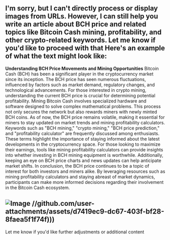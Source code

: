 I'm sorry, but I can't directly process or display images from URLs. However, I can still help you write an article about BCH price and related topics like Bitcoin Cash mining, profitability, and other crypto-related keywords. Let me know if you'd like to proceed with that 
Here's an example of what the text might look like:
---
**Understanding BCH Price Movements and Mining Opportunities**
Bitcoin Cash (BCH) has been a significant player in the cryptocurrency market since its inception. The BCH price has seen numerous fluctuations, influenced by factors such as market demand, regulatory changes, and technological advancements. For those interested in crypto mining, understanding the current BCH price is crucial for determining potential profitability.
Mining Bitcoin Cash involves specialized hardware and software designed to solve complex mathematical problems. This process not only secures the network but also rewards miners with newly minted BCH coins. As of now, the BCH price remains volatile, making it essential for miners to stay updated on market trends and mining profitability calculators.
Keywords such as "BCH mining," "crypto mining," "BCH price prediction," and "profitability calculator" are frequently discussed among enthusiasts. These terms highlight the importance of staying informed about the latest developments in the cryptocurrency space.
For those looking to maximize their earnings, tools like mining profitability calculators can provide insights into whether investing in BCH mining equipment is worthwhile. Additionally, keeping an eye on BCH price charts and news updates can help anticipate market shifts.
In conclusion, the BCH price continues to be a topic of interest for both investors and miners alike. By leveraging resources such as mining profitability calculators and staying abreast of market dynamics, participants can make more informed decisions regarding their involvement in the Bitcoin Cash ecosystem.

![Image](https://github.com/user-attachments/assets/d7419ec9-dc67-403f-bf28-8faea5f1f74f)
 //github.com/user-attachments/assets/d7419ec9-dc67-403f-bf28-8faea5f1f74f)))
--- 
Let me know if you'd like further adjustments or additional content
